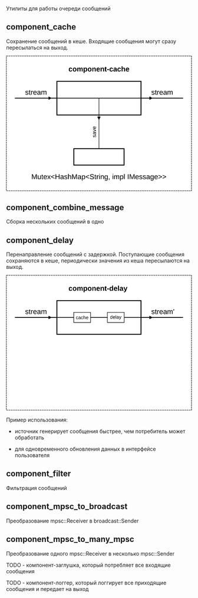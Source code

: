Утилиты для работы очереди сообщений

## component_cache

Сохранение сообщений в кеше. Входящие сообщения могут сразу пересылаться на выход.

![](../doc/component-cache.svg)

## component_combine_message

Сборка нескольких сообщений в одно

## component_delay

Перенаправление сообщений с задержкой. Поступающие сообщения сохраняются в кеше, периодически значения из кеша пересылаются на выход.

![](../doc/component-delay.svg)

Пример использования:

- источник генерирует сообщения быстрее, чем потребитель может обработать

- для одновременного обновления данных в интерфейсе пользователя

## component_filter

Фильтрация сообщений

## component_mpsc_to_broadcast

Преобразование mpsc::Receiver в broadcast::Sender

## component_mpsc_to_many_mpsc

Преобразование одного mpsc::Receiver в несколько mpsc::Sender

TODO - компонент-заглушка, который потребляет все входящие сообщения

TODO - компонент-логгер, который логгирует все приходящие сообщения и передает на выход
